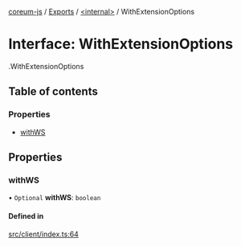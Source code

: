 [coreum-js](../README.md) / [Exports](../modules.md) / [<internal\>](../modules/internal_.md) / WithExtensionOptions

# Interface: WithExtensionOptions

[<internal>](../modules/internal_.md).WithExtensionOptions

## Table of contents

### Properties

- [withWS](internal_.WithExtensionOptions.md#withws)

## Properties

### withWS

• `Optional` **withWS**: `boolean`

#### Defined in

[src/client/index.ts:64](https://github.com/CooperFoundation/coreum-js/blob/b574423/src/client/index.ts#L64)
